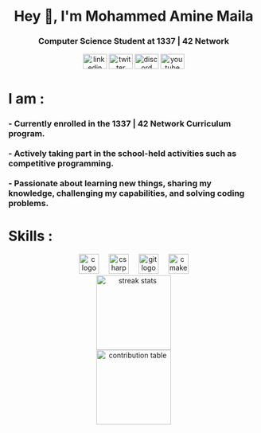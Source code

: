 <h1 align="center">Hey 👋, I'm Mohammed Amine Maila</h1>

<h3 align="center">Computer Science Student at 1337 | 42 Network</h3>

<div align="center">
  <img src="https://raw.githubusercontent.com/maurodesouza/profile-readme-generator/master/src/assets/icons/social/linkedin/default.svg" width="48" height="30" alt="linkedin logo" />
  <img src="https://raw.githubusercontent.com/maurodesouza/profile-readme-generator/master/src/assets/icons/social/twitter/default.svg" width="48" height="30" alt="twitter logo" />
  <img src="https://raw.githubusercontent.com/maurodesouza/profile-readme-generator/master/src/assets/icons/social/discord/default.svg" width="48" height="30" alt="discord logo" />
  <img src="https://raw.githubusercontent.com/maurodesouza/profile-readme-generator/master/src/assets/icons/social/youtube/default.svg" width="48" height="30" alt="youtube logo" />
</div>

<h1 align="left">I am :</h1>

<h3 align="left">
- Currently enrolled in the 1337 | 42 Network Curriculum program.<br><br>
- Actively taking part in the school-held activities such as competitive programming.<br><br>
- Passionate about learning new things, sharing my knowledge, challenging my capabilities, and solving coding problems.
</h3>

<h1 align="left">Skills :</h1>

<div align="center">
  <img src="https://cdn.jsdelivr.net/gh/devicons/devicon/icons/c/c-original.svg" height="40" alt="c logo" />
  <img width="12" />
  <img src="https://cdn.jsdelivr.net/gh/devicons/devicon/icons/csharp/csharp-original.svg" height="40" alt="csharp logo" />
  <img width="12" />
  <img src="https://cdn.jsdelivr.net/gh/devicons/devicon/icons/git/git-original.svg" height="40" alt="git logo" />
  <img width="12" />
  <img src="https://cdn.jsdelivr.net/gh/devicons/devicon/icons/cmake/cmake-original.svg" height="40" alt="cmake logo" />
</div>

<div align="center">
  <img src="https://github-readme-streak-stats.herokuapp.com?user=AmineMaila&theme=github-dark&hide_border=true" height="150" alt="streak stats" />
</div>

<div align="center">
  <img src="https://github-profile-summary-cards.vercel.app/api/cards/profile-details?username=AmineMaila&theme=github_dark" height="150" alt="contribution table"/>
</div>

